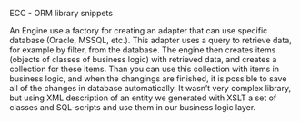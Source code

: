 ECC - ORM library snippets

An Engine use a factory for creating an adapter that can use specific database (Oracle, MSSQL, etc.). This adapter uses a query to retrieve data, for example by filter, from the database. The engine then creates items (objects of classes of business logic) with retrieved data, and creates a collection for these items. Than you can use this collection with items in business logic, and when the changings are finished, it is possible to save all of the changes in database automatically. It wasn’t very complex library, but using XML description of an entity we generated with XSLT a set of classes and SQL-scripts and use them in our business logic layer.
